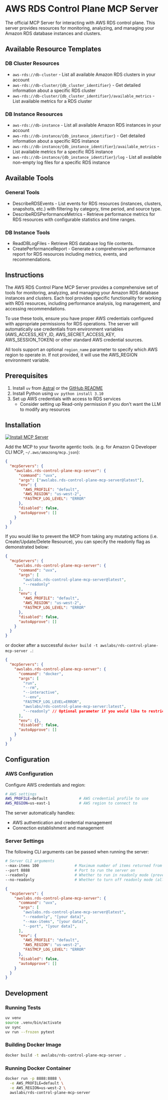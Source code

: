 # AWS RDS Control Plane MCP Server

The official MCP Server for interacting with AWS RDS control plane. This server provides resources for monitoring, analyzing, and managing your Amazon RDS database instances and clusters.

## Available Resource Templates

### DB Cluster Resources
- `aws-rds://db-cluster` - List all available Amazon RDS clusters in your account
- `aws-rds://db-cluster/{db_cluster_identifier}` - Get detailed information about a specific RDS cluster
- `aws-rds://db-cluster/{db_cluster_identifier}/available_metrics` - List available metrics for a RDS cluster

### DB Instance Resources
- `aws-rds://db-instance` - List all available Amazon RDS instances in your account
- `aws-rds://db-instance/{db_instance_identifier}` - Get detailed information about a specific RDS instance
- `aws-rds://db-instance/{db_instance_identifier}/available_metrics` - List available metrics for a specific RDS instance
- `aws-rds://db-instance/{db_instance_identifier}/log` - List all available non-empty log files for a specific RDS instance

## Available Tools

### General Tools

- DescribeRDSEvents - List events for RDS resources (instances, clusters, snapshots, etc.) with filtering by category, time period, and source type.
- DescribeRDSPerformanceMetrics - Retrieve performance metrics for RDS resources with configurable statistics and time ranges.

### DB Instance Tools

- ReadDBLogFiles - Retrieve RDS database log file contents.
- CreatePerformanceReport - Generate a comprehensive performance report for RDS resources including metrics, events, and recommendations.

## Instructions

The AWS RDS Control Plane MCP Server provides a comprehensive set of tools for monitoring, analyzing, and managing your Amazon RDS database instances and clusters. Each tool provides specific functionality for working with RDS resources, including performance analysis, log management, and accessing recommendations.

To use these tools, ensure you have proper AWS credentials configured with appropriate permissions for RDS operations. The server will automatically use credentials from environment variables (AWS_ACCESS_KEY_ID, AWS_SECRET_ACCESS_KEY, AWS_SESSION_TOKEN) or other standard AWS credential sources.

All tools support an optional `region_name` parameter to specify which AWS region to operate in. If not provided, it will use the AWS_REGION environment variable.

## Prerequisites

1. Install `uv` from [Astral](https://docs.astral.sh/uv/getting-started/installation/) or the [GitHub README](https://github.com/astral-sh/uv#installation)
2. Install Python using `uv python install 3.10`
3. Set up AWS credentials with access to RDS services
   - Consider setting up Read-only permission if you don't want the LLM to modify any resources

## Installation

[![Install MCP Server](https://cursor.com/deeplink/mcp-install-light.svg)](https://cursor.com/install-mcp?name=awslabs.rds-control-plane-mcp-server&config=eyJjb21tYW5kIjoidXZ4IGF3c2xhYnMucmRzLWNvbnRyb2wtcGxhbmUtbWNwLXNlcnZlckBsYXRlc3QiLCJlbnYiOnsiQVdTX1BST0ZJTEUiOiJkZWZhdWx0IiwiQVdTX1JFR0lPTiI6InVzLXdlc3QtMiIsIkZBU1RNQ1BfTE9HX0xFVkVMIjoiRVJST1IifSwiZGlzYWJsZWQiOmZhbHNlLCJhdXRvQXBwcm92ZSI6W119)

Add the MCP to your favorite agentic tools. (e.g. for Amazon Q Developer CLI MCP, `~/.aws/amazonq/mcp.json`):

```json
{
  "mcpServers": {
    "awslabs.rds-control-plane-mcp-server": {
      "command": "uvx",
      "args": ["awslabs.rds-control-plane-mcp-server@latest"],
      "env": {
        "AWS_PROFILE": "default",
        "AWS_REGION": "us-west-2",
        "FASTMCP_LOG_LEVEL": "ERROR"
      },
      "disabled": false,
      "autoApprove": []
    }
  }
}
```

If you would like to prevent the MCP from taking any mutating actions (i.e. Create/Update/Delete Resource), you can specify the readonly flag as demonstrated below:

```json
{
  "mcpServers": {
    "awslabs.rds-control-plane-mcp-server": {
      "command": "uvx",
      "args": [
        "awslabs.rds-control-plane-mcp-server@latest",
        "--readonly"
      ],
      "env": {
        "AWS_PROFILE": "default",
        "AWS_REGION": "us-west-2",
        "FASTMCP_LOG_LEVEL": "ERROR"
      },
      "disabled": false,
      "autoApprove": []
    }
  }
}
```

or docker after a successful `docker build -t awslabs/rds-control-plane-mcp-server .`:

```json
{
  "mcpServers": {
    "awslabs.rds-control-plane-mcp-server": {
      "command": "docker",
      "args": [
        "run",
        "--rm",
        "--interactive",
        "--env",
        "FASTMCP_LOG_LEVEL=ERROR",
        "awslabs/rds-control-plane-mcp-server:latest",
        "--readonly" // Optional parameter if you would like to restrict the MCP to only read actions
      ],
      "env": {},
      "disabled": false,
      "autoApprove": []
    }
  }
}
```

## Configuration

### AWS Configuration

Configure AWS credentials and region:

```bash
# AWS settings
AWS_PROFILE=default              # AWS credential profile to use
AWS_REGION=us-east-1             # AWS region to connect to
```

The server automatically handles:
- AWS authentication and credential management
- Connection establishment and management

### Server Settings

The following CLI arguments can be passed when running the server:

```bash
# Server CLI arguments
--max-items 100                # Maximum number of items returned from API responses
--port 8888                    # Port to run the server on
--readonly                     # Whether to run in readonly mode (prevents mutating operations)
--no-readonly                  # Whether to turn off readonly mode (allow mutating operations)
```

```json
{
  "mcpServers": {
    "awslabs.rds-control-plane-mcp-server": {
      "command": "uvx",
      "args": [
        "awslabs.rds-control-plane-mcp-server@latest",
        "--readonly", "[your data]",
        "--max-items", "[your data]",
        "--port", "[your data]",
      ],
      "env": {
        "AWS_PROFILE": "default",
        "AWS_REGION": "us-west-2",
        "FASTMCP_LOG_LEVEL": "ERROR"
      },
      "disabled": false,
      "autoApprove": []
    }
  }
}
```

## Development

### Running Tests
```bash
uv venv
source .venv/bin/activate
uv sync
uv run --frozen pytest
```

### Building Docker Image
```bash
docker build -t awslabs/rds-control-plane-mcp-server .
```

### Running Docker Container
```bash
docker run -p 8888:8888 \
  -e AWS_PROFILE=default \
  -e AWS_REGION=us-west-2 \
  awslabs/rds-control-plane-mcp-server
